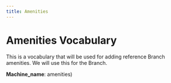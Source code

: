 ```yaml
---
title: Amenities
---
```


# Amenities Vocabulary
This is a vocabulary that will be used for adding reference Branch amenities. We will use this for the Branch.

**Machine_name**: amenities)
